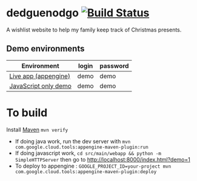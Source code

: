 # dedguenodgo [![Build Status](https://drone.io/github.com/oadam/dedguenodgo/status.png)](https://drone.io/github.com/oadam/dedguenodgo/latest)

A wishlist website to help my family keep track of Christmas presents.

## Demo environments

Environment                                                                                | login | password
------------------------------------------------------------------------------------------ | ----- | --------
[Live app (appengine)](https://dedguenodgo.appspot.com)                                    | demo  | demo
[JavaScript only demo](https://rawgit.com/oadam/dedguenodgo/master/src/main/webapp/?demo=1) | demo  | demo

# To build
Install [Maven](http://maven.apache.org/install.html)
`mvn verify`

- If doing java work, run the dev server  with `mvn com.google.cloud.tools:appengine-maven-plugin:run`
- If doing javascript work, `cd src/main/webapp && python -m SimpleHTTPServer` then go to [http://localhost:8000/index.html?demo=1]()
- To deploy to appengine : `GOOGLE_PROJECT_ID=your-project mvn com.google.cloud.tools:appengine-maven-plugin:deploy`
